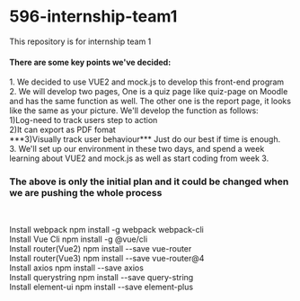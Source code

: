 # 596-internship-team1
This repository is for internship team 1 

<h4>There are some key points we've decided:</h4>
1. We decided to use VUE2 and mock.js to develop this front-end program <br>
2. We will develop two pages, One is a quiz page like  quiz-page on Moodle and has the same function as well. The other one is the report page, it looks
   like the same as your picture. We'll develop the function as follows:<br>
   1)Log-need to track users step to action<br>
   2)It can export as PDF fomat<br>
   ***3)Visually track user behaviour*** Just do our best if time is enough.<br>
3. We'll set up our environment in these two days, and spend a week learning about VUE2 and mock.js as well as start coding from week 3.<br>

<h3> The above is only the initial plan and it could be changed when we are pushing the whole process </h3><br>

Install webpack   npm install -g webpack webpack-cli <br>
Install Vue Cli   npm install -g @vue/cli<br>
Install router(Vue2)  npm install --save vue-router<br>
Install router(Vue3)  npm install --save vue-router@4<br>
Install axios  npm install --save axios<br>
Install querystring  npm install --save query-string<br>
Install element-ui  npm install --save element-plus<br>
